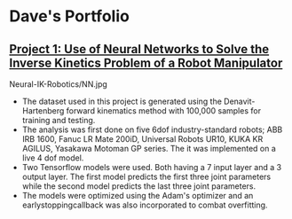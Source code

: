 # Dave's Portfolio

## [Project 1: Use of Neural Networks to Solve the Inverse Kinetics Problem of a Robot Manipulator](https://github.com/Dee-ui/Neural-IK-Robotics)
Neural-IK-Robotics/NN.jpg
- The dataset used in this project is generated using the Denavit-Hartenberg forward kinematics method with 100,000 samples for training and testing.
- The analysis was first done on five 6dof industry-standard robots; ABB IRB 1600, Fanuc LR Mate 200iD, Universal Robots UR10, KUKA KR AGILUS, Yasakawa Motoman GP series. The it was implemented on a live 4 dof model.
- Two Tensorflow models were used. Both having a 7 input layer and a 3 output layer. The first model predicts the first three joint parameters while the second model predicts the last three joint parameters.
- The models were optimized using the Adam's optimizer and an earlystoppingcallback was also incorporated to combat overfitting.
